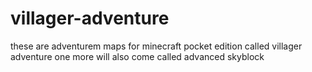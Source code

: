 # villager-adventure
these are adventurem maps for minecraft pocket edition called villager adventure one more will also come called advanced skyblock
